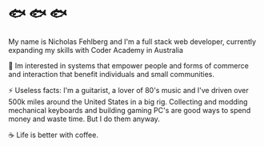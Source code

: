 # 	🐟	🐟	🐟

My name is Nicholas Fehlberg and I'm a full stack web developer, currently expanding my skills with Coder Academy in Australia

💬   Im interested in systems that empower people and forms of commerce and interaction that benefit individuals and small communities.

⚡   Useless facts: I'm a guitarist, a lover of 80's music and I've driven over 500k miles around the United States in a big rig. Collecting and modding mechanical keyboards and building gaming PC's are good ways to spend money and waste time. But I do them anyway.

☕ Life is better with coffee.  

